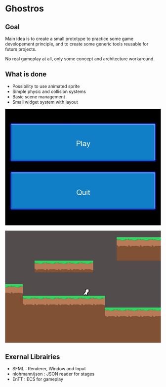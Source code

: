 # Ghostros

## Goal

Main idea is to create a small prototype to practice some game developement principle, and to create some generic tools reusable for futurs projects.  

No real gameplay at all, only some concept and architecture workaround.

## What is done

- Possibility to use animated sprite
- Simple physic and collision systems
- Basic scene management
- Small widget system with layout

![Small menu](/imgs/menu.jpg)

![Screen of "gameplay"](/imgs/game.jpg)

## Exernal Librairies

- SFML : Renderer, Window and Input
- nlohmann/json : JSON reader for stages
- EnTT : ECS for gameplay